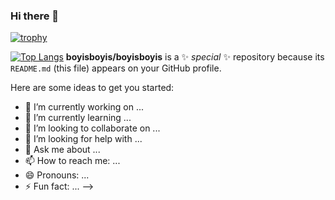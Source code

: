### Hi there 👋

[![trophy](https://github-profile-trophy.vercel.app/?username=boyisboyis)](https://github.com/ryo-ma/github-profile-trophy)

[![Top Langs](https://github-readme-stats.vercel.app/api/top-langs/?username=boyisboyis&layout=compact)](https://github.com/anuraghazra/github-readme-stats)
**boyisboyis/boyisboyis** is a ✨ _special_ ✨ repository because its `README.md` (this file) appears on your GitHub profile.

Here are some ideas to get you started:

- 🔭 I’m currently working on ...
- 🌱 I’m currently learning ...
- 👯 I’m looking to collaborate on ...
- 🤔 I’m looking for help with ...
- 💬 Ask me about ...
- 📫 How to reach me: ...
- 😄 Pronouns: ...
- ⚡ Fun fact: ...
-->
